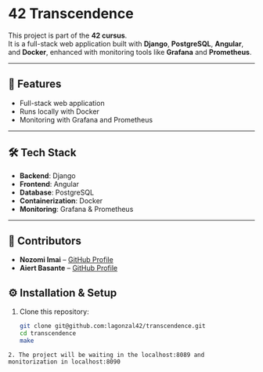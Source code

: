 # 42 Transcendence

This project is part of the **42 cursus**.  
It is a full-stack web application built with **Django**, **PostgreSQL**, **Angular**, and **Docker**, enhanced with monitoring tools like **Grafana** and **Prometheus**.  

---

## 🚀 Features
- Full-stack web application
- Runs locally with Docker
- Monitoring with Grafana and Prometheus

---

## 🛠️ Tech Stack
- **Backend**: Django  
- **Frontend**: Angular  
- **Database**: PostgreSQL  
- **Containerization**: Docker  
- **Monitoring**: Grafana & Prometheus  

---

## 👥 Contributors

- **Nozomi Imai** – [GitHub Profile](https://github.com/inozo22)  
- **Aiert Basante** – [GitHub Profile](https://github.com/otxobot)

## ⚙️ Installation & Setup

1. Clone this repository:
   ```bash
   git clone git@github.com:lagonzal42/transcendence.git
   cd transcendence
   make
  ```
2. The project will be waiting in the localhost:8089 and monitorization in localhost:8090

